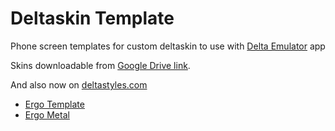 # Deltaskin Template
Phone screen templates for custom deltaskin to use with [Delta Emulator](https://deltaemulatorapp.com/) app

Skins downloadable from [Google Drive link](https://drive.google.com/drive/folders/1e74vRcpRUV-0BKIf7sS4MizjCgoqW9A-?usp=sharing).

And also now on [deltastyles.com](https://deltastyles.com/user/34-aphaits)
- [Ergo Template](https://deltastyles.com/skins/skins/117-ergo-template)
- [Ergo Metal](https://deltastyles.com/skins/116-ergo-metal)
